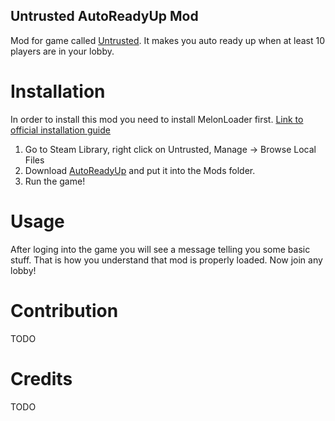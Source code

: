## Untrusted AutoReadyUp Mod
Mod for game called [Untrusted](https://store.steampowered.com/app/1502660/Untrusted/). It makes you auto ready up when at least 10 players are in your lobby.

# Installation
In order to install this mod you need to install MelonLoader first. [Link to official installation guide](https://github.com/LavaGang/MelonLoader.Installer/blob/master/README.md#how-to-install-re-install-or-update-melonloader)
1. Go to Steam Library, right click on Untrusted, Manage -> Browse Local Files
2. Download [AutoReadyUp]() and put it into the Mods folder.
3. Run the game!

# Usage
After loging into the game you will see a message telling you some basic stuff. That is how you understand that mod is properly loaded. Now join any lobby!

# Contribution
TODO

# Credits
TODO
